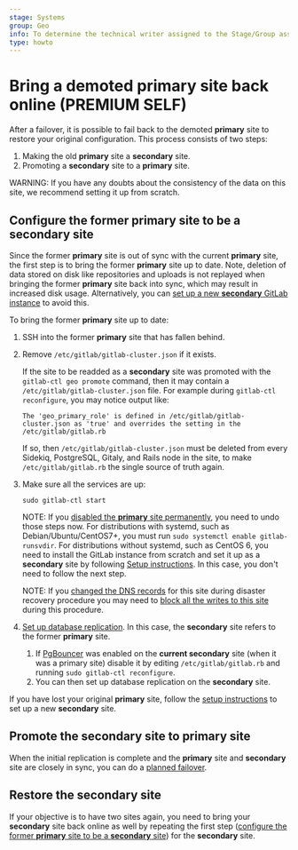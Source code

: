 ```yaml
---
stage: Systems
group: Geo
info: To determine the technical writer assigned to the Stage/Group associated with this page, see https://about.gitlab.com/handbook/product/ux/technical-writing/#assignments
type: howto
---
```


# Bring a demoted primary site back online **(PREMIUM SELF)**

After a failover, it is possible to fail back to the demoted **primary** site to
restore your original configuration. This process consists of two steps:

1. Making the old **primary** site a **secondary** site.
1. Promoting a **secondary** site to a **primary** site.

WARNING:
If you have any doubts about the consistency of the data on this site, we recommend setting it up from scratch.

## Configure the former **primary** site to be a **secondary** site

Since the former **primary** site is out of sync with the current **primary** site, the first step is to bring the former **primary** site up to date. Note, deletion of data stored on disk like
repositories and uploads is not replayed when bringing the former **primary** site back
into sync, which may result in increased disk usage.
Alternatively, you can [set up a new **secondary** GitLab instance](../setup/index.md) to avoid this.

To bring the former **primary** site up to date:

1. SSH into the former **primary** site that has fallen behind.
1. Remove `/etc/gitlab/gitlab-cluster.json` if it exists.

   If the site to be readded as a **secondary** site was promoted with the `gitlab-ctl geo promote` command, then it may contain a `/etc/gitlab/gitlab-cluster.json` file. For example during `gitlab-ctl reconfigure`, you may notice output like:

   ```plaintext
   The 'geo_primary_role' is defined in /etc/gitlab/gitlab-cluster.json as 'true' and overrides the setting in the /etc/gitlab/gitlab.rb
   ```

   If so, then `/etc/gitlab/gitlab-cluster.json` must be deleted from every Sidekiq, PostgreSQL, Gitaly, and Rails node in the site, to make `/etc/gitlab/gitlab.rb` the single source of truth again.

1. Make sure all the services are up:

   ```shell
   sudo gitlab-ctl start
   ```

   NOTE:
   If you [disabled the **primary** site permanently](index.md#step-2-permanently-disable-the-primary-site),
   you need to undo those steps now. For distributions with systemd, such as Debian/Ubuntu/CentOS7+, you must run
   `sudo systemctl enable gitlab-runsvdir`. For distributions without systemd, such as CentOS 6, you need to install
   the GitLab instance from scratch and set it up as a **secondary** site by
   following [Setup instructions](../setup/index.md). In this case, you don't need to follow the next step.

   NOTE:
   If you [changed the DNS records](index.md#step-4-optional-updating-the-primary-domain-dns-record)
   for this site during disaster recovery procedure you may need to
   [block all the writes to this site](planned_failover.md#prevent-updates-to-the-primary-site)
   during this procedure.

1. [Set up database replication](../setup/database.md). In this case, the **secondary** site
   refers to the former **primary** site.
   1. If [PgBouncer](../../postgresql/pgbouncer.md) was enabled on the **current secondary** site
      (when it was a primary site) disable it by editing `/etc/gitlab/gitlab.rb`
      and running `sudo gitlab-ctl reconfigure`.
   1. You can then set up database replication on the **secondary** site.

If you have lost your original **primary** site, follow the
[setup instructions](../setup/index.md) to set up a new **secondary** site.

## Promote the **secondary** site to **primary** site

When the initial replication is complete and the **primary** site and **secondary** site are
closely in sync, you can do a [planned failover](planned_failover.md).

## Restore the **secondary** site

If your objective is to have two sites again, you need to bring your **secondary**
site back online as well by repeating the first step
([configure the former **primary** site to be a **secondary** site](#configure-the-former-primary-site-to-be-a-secondary-site))
for the **secondary** site.
